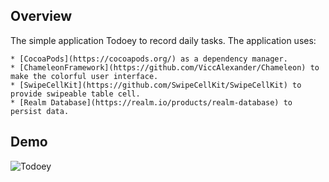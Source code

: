 ## Overview

The simple application Todoey to record daily tasks. The application uses:

    * [CocoaPods](https://cocoapods.org/) as a dependency manager.
    * [ChameleonFramework](https://github.com/ViccAlexander/Chameleon) to make the colorful user interface.
    * [SwipeCellKit](https://github.com/SwipeCellKit/SwipeCellKit) to provide swipeable table cell.
    * [Realm Database](https://realm.io/products/realm-database) to persist data.

## Demo

![Todoey](../Images/Todoey.gif)